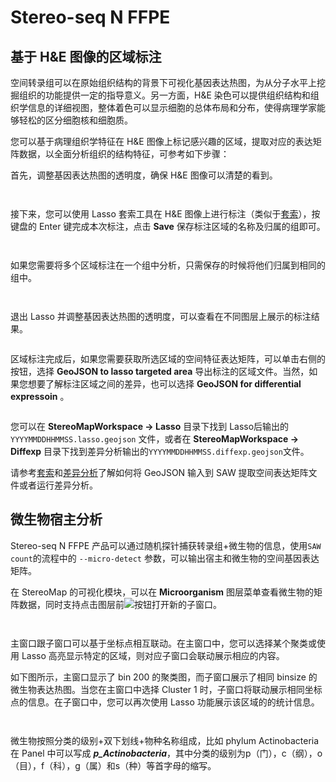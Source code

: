 # Stereo-seq N FFPE

## 基于 H&E 图像的区域标注

空间转录组可以在原始组织结构的背景下可视化基因表达热图，为从分子水平上挖掘组织的功能提供一定的指导意义。另一方面，H&E 染色可以提供组织结构和组织学信息的详细视图，整体着色可以显示细胞的总体布局和分布，使得病理学家能够轻松的区分细胞核和细胞质。

您可以基于病理组织学特征在 H&E 图像上标记感兴趣的区域，提取对应的表达矩阵数据，以全面分析组织的结构特征，可参考如下步骤：&#x20;

首先，调整基因表达热图的透明度，确保 H&E 图像可以清楚的看到。

<div>

<figure><img src="../../.img/adjust opacity.png" alt=""><figcaption></figcaption></figure>

 

<figure><img src="../../.img/adjust opacity HE.png" alt=""><figcaption></figcaption></figure>

</div>

接下来，您可以使用 Lasso 套索工具在 H&E 图像上进行标注（类似于[套索](stereo-seq-t-ff.md#tao-suo)），按键盘的 Enter 键完成本次标注，点击 **Save** 保存标注区域的名称及归属的组即可。

<div>

<figure><img src="../../.img/lasso region1.png" alt=""><figcaption></figcaption></figure>

 

<figure><img src="../../.img/lasso region2.png" alt=""><figcaption></figcaption></figure>

</div>

如果您需要将多个区域标注在一个组中分析，只需保存的时候将他们归属到相同的组中。

<div>

<figure><img src="../../.img/lasso region3.png" alt=""><figcaption></figcaption></figure>

 

<figure><img src="../../.img/lasso region4.png" alt=""><figcaption></figcaption></figure>

</div>

退出 Lasso 并调整基因表达热图的透明度，可以查看在不同图层上展示的标注结果。

<figure><img src="../../.img/lasso region5.png" alt=""><figcaption></figcaption></figure>

区域标注完成后，如果您需要获取所选区域的空间特征表达矩阵，可以单击右侧的按钮<img src="../../.img/image (125).png" alt="" data-size="line">，选择 **GeoJSON to lasso targeted area** 导出标注的区域文件。当然，如果您想要了解标注区域之间的差异，也可以选择 **GeoJSON for differential expressoin** 。

<figure><img src="../../.img/export.png" alt=""><figcaption></figcaption></figure>

您可以在 **StereoMapWorkspace -> Lasso** 目录下找到 Lasso后输出的 `YYYYMMDDHHMMSS.lasso.geojson` 文件，或者在 **StereoMapWorkspace -> Diffexp** 目录下找到差异分析输出的`YYYYMMDDHHMMSS.diffexp.geojson`文件。

请参考[套索](stereo-seq-t-ff.md#gou-hua-gan-xing-qu-qu-yu-bing-sheng-cheng-xin-de-re-tu)和[差异分析](stereo-seq-t-ff.md#cha-yi-fen-xi)了解如何将 GeoJSON 输入到 SAW 提取空间表达矩阵文件或者运行差异分析。

## 微生物宿主分析 <a href="#microorganism-and-host-genes" id="microorganism-and-host-genes"></a>

Stereo-seq N FFPE 产品可以通过随机探针捕获转录组+微生物的信息，使用`SAW count`的流程中的 `--micro-detect` 参数，可以输出宿主和微生物的空间基因表达矩阵。

在 StereoMap 的可视化模块，可以在 **Microorganism** 图层菜单查看微生物的矩阵数据，同时支持点击图层前![](https://files.gitbook.com/v0/b/gitbook-x-prod.appspot.com/o/spaces%2FKPjxR1Lv74t5QCTxNb8d%2Fuploads%2FZdCJmwFEa4Dh3dP7ulSV%2F%E9%A1%B5%E9%9D%A2\_1.png?alt=media&token=6bf2de76-fbde-4781-b9ea-bc61f5ce53a2)按钮打开新的子窗口。

<div>

<figure><img src="../../.img/open micro layer in new window.png" alt=""><figcaption></figcaption></figure>

 

<figure><img src="../../.img/micro-host side-by-side.png" alt=""><figcaption></figcaption></figure>

</div>

主窗口跟子窗口可以基于坐标点相互联动。在主窗口中，您可以选择某个聚类或使用 Lasso 高亮显示特定的区域，则对应子窗口会联动展示相应的内容。

&#x20;如下图所示，主窗口显示了 bin 200 的聚类图，而子窗口展示了相同 binsize 的微生物表达热图。当您在主窗口中选择 Cluster 1 时，子窗口将联动展示相同坐标点的信息。在子窗口中，您可以再次使用 Lasso 功能展示该区域的的统计信息。

<div>

<figure><img src="../../.img/select cluster.png" alt=""><figcaption></figcaption></figure>

 

<figure><img src="../../.img/lasso cluster region that have bacteria.png" alt=""><figcaption></figcaption></figure>

</div>

微生物按照分类的级别+双下划线+物种名称组成，比如 phylum Actinobacteria 在 Panel 中可以写成 _**p_Actinobacteria**_，其中分类的级别为p（门），c（纲），o（目），f（科），g（属）和s（种）等首字母的缩写。
